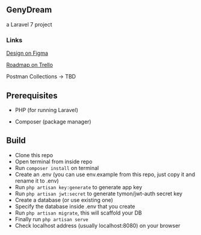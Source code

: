 
## GenyDream

a Laravel 7 project

### Links

[Design on Figma](https://www.figma.com/file/XPSwKWdnkGaEMh9p0VT6nn/Geny-Dream?node-id=83%3A2)

[Roadmap on Trello](https://trello.com/b/3s5MhFBj/genydream)

Postman Collections -> TBD

## Prerequisites

- PHP (for running Laravel)

- Composer (package manager)

## Build

- Clone this repo
- Open terminal from inside repo
- Run `composer install` on terminal
- Create an .env (you can use env.example from this repo, just copy it and rename it to .env)
- Run `php artisan key:generate` to generate app key
- Run `php artisan jwt:secret` to generate tymon/jwt-auth secret key
- Create a database (or use existing one)
- Specify the database inside .env that you create
- Run `php artisan migrate`, this will scaffold your DB
- Finally run `php artisan serve`
- Check localhost address (usually localhost:8080) on your browser